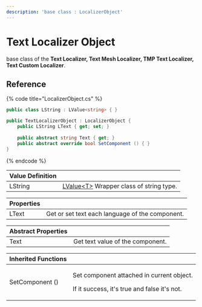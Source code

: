 ```yaml
---
description: 'base class : LocalizerObject'
---
```


# Text Localizer Object

base class of the **Text Localizer, Text Mesh Localizer, TMP Text Localizer, Text Custom Localizer**.

## Reference

{% code title="LocalizerObject.cs" %}
```csharp
public class LString : LValue<string> { }

public TextLocalizerObject : LocalizerObject {
    public LString LText { get; set; }
    
    public abstract string Text { get; }
    public abstract override bool SetComponent () { }
}
```
{% endcode %}

| Value Definition |  |
| :--- | :--- |
| LString | [LValue&lt;T&gt;](../../../lvalue/lvalue-type.md) Wrapper class of string type. |

| **Properties** |  |
| :--- | :--- |
| LText | Get or set text each language of the component. |

| Abstract Properties |  |
| :--- | :--- |
| Text | Get text value of the component. |

<table>
  <thead>
    <tr>
      <th style="text-align:left">Inherited Functions</th>
      <th style="text-align:left"></th>
    </tr>
  </thead>
  <tbody>
    <tr>
      <td style="text-align:left">SetComponent ()</td>
      <td style="text-align:left">
        <p>Set component attached in current object.</p>
        <p>If it success, it&apos;s true and false it&apos;s not.</p>
      </td>
    </tr>
  </tbody>
</table>



